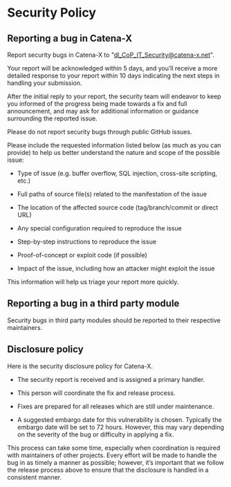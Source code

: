 # Security Policy

## Reporting a bug in Catena-X

Report security bugs in Catena-X to "dl_CoP_IT_Security@catena-x.net".

Your report will be acknowledged within 5 days, and you’ll receive a more detailed response to your report within 10 days indicating the next steps in handling your submission.

After the initial reply to your report, the security team will endeavor to keep you informed of the progress being made towards a fix and full announcement, and may ask for additional information or guidance surrounding the reported issue.

Please do not report security bugs through public GitHub issues.

Please include the requested information listed below (as much as you can provide) to help us better understand the nature and scope of the possible issue:

- Type of issue (e.g. buffer overflow, SQL injection, cross-site scripting, etc.)

- Full paths of source file(s) related to the manifestation of the issue

- The location of the affected source code (tag/branch/commit or direct URL)

- Any special configuration required to reproduce the issue

- Step-by-step instructions to reproduce the issue

- Proof-of-concept or exploit code (if possible)

- Impact of the issue, including how an attacker might exploit the issue

This information will help us triage your report more quickly.

## Reporting a bug in a third party module

Security bugs in third party modules should be reported to their respective maintainers.

## Disclosure policy

Here is the security disclosure policy for Catena-X.

- The security report is received and is assigned a primary handler.

- This person will coordinate the fix and release process.

- Fixes are prepared for all releases which are still under maintenance.

- A suggested embargo date for this vulnerability is chosen. Typically the embargo date will be set to 72 hours. However, this may vary depending on the severity of the bug or difficulty in applying a fix.

This process can take some time, especially when coordination is required with maintainers of other projects.
Every effort will be made to handle the bug in as timely a manner as possible; however, it’s important that we follow the release process above to ensure that the disclosure is handled in a consistent manner.

